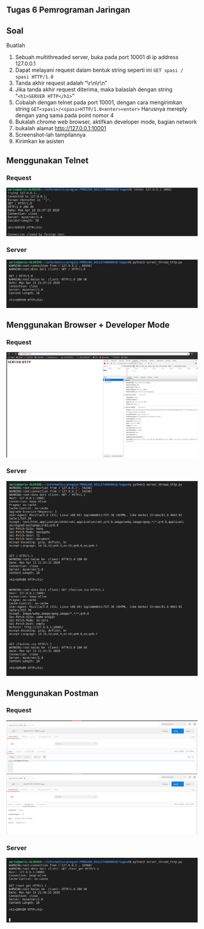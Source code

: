 ## Tugas 6 Pemrograman Jaringan

## Soal

Buatlah
1. Sebuah multithreaded server, buka pada port 10001 di ip address 127.0.0.1
2. Dapat melayani request dalam bentuk string seperti ini
`GET spasi / spasi HTTP/1.0` 
3. Tanda akhir request adalah “\r\n\r\n”
4. Jika tanda akhir request diterima, maka balaslah dengan string 
“`<h1>SERVER HTTP</h1>`”
5. Cobalah dengan telnet pada port 10001, dengan cara mengirimkan string 
`GET<spasi>/<spasi>HTTP/1.0<enter><enter>`
Harusnya mereply dengan yang sama pada point nomor 4
6. Bukalah chrome web browser, aktifkan developer mode, bagian network
7. bukalah alamat http://127.0.0.1:10001
8. Screenshot-lah tampilannya
9. Kirimkan ke asisten

## Menggunakan Telnet
### Request
![](img/req_telnet.png)
### Server
![](img/server_telnet.png)

## Menggunakan Browser + Developer Mode
### Request
![](img/req_browser.png)
### Server
![](img/server_browser.png)

## Menggunakan Postman
### Request
![](img/req_postman1.png)
![](img/req_postman2.png)
### Server
![](img/server_postman.png)